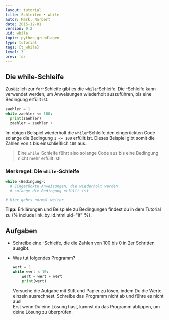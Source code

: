 ```yaml
---
layout: tutorial  
title: Schleifen • while
autor: Mark, Norbert
date: 2015-12-01
version: 0.2
uid: while
topic: python-grundlagen
type: tutorial
tags: [t_while]
level: 3
prev: for
---
```


## Die while-Schleife

Zusätzlich zur `for`-Schleife gibt es die `while`-Schleife. Die -Schleife kann verwendet werden, um Anweisungen wiederholt auszuführen, bis eine Bedingung erfüllt ist.

```python
zaehler = 1
while zaehler <= 100:
  print(zaehler)
  zaehler = zaehler +
```

Im obigen Beispiel wiederholt die `while`-Schleife den eingerückten Code
solange die Bedingung `1 <= 100` erfüllt ist. Dieses Beispiel gibt somit die Zahlen
von `1` bis einschließlich `100` aus.

> Eine `while`-Schleife führt also solange Code aus bis eine Bedingung nicht mehr erfüllt ist!

### Merkregel: Die `while`-Schleife

```python
while <Bedingung>:
  # Eingerückte Anweisungen, die wiederholt werden
  # solange die Bedingung erfüllt ist

# Hier gehts normal weiter
```

**Tipp:** Erklärungen und Beispiele zu Bedingungen findest du in dem Tutorial zu {% include link_by_id.html uid="if" %}.

## Aufgaben

- Schreibe eine -Schleife, die die Zahlen von 100 bis 0 in 2er Schritten ausgibt.

- Was tut folgendes Programm?

  ```python
  wert = 1
  while wert < 10:
      wert = wert + wert
      print(wert)
  ```

  Versuche die Aufgabe mit Stift und Papier zu lösen, indem Du die Werte einzeln ausrechnest. Schreibe das Programm nicht ab und führe es nicht aus!  
  Erst wenn Du eine Lösung hast, kannst du das Programm abtippen, um deine Lösung zu überprüfen.
